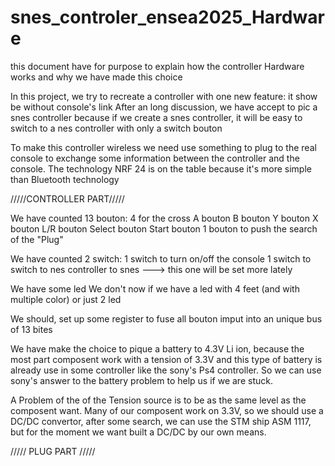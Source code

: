 # snes_controler_ensea2025_Hardware
this document have for purpose to explain how the controller Hardware works and why we have made this choice

In this project, we try to recreate a controller with one new feature: it show be without console's link
After an long discussion, we have accept to pic a snes controller because if we create a snes controller, it will be easy to switch to a nes controller with only a switch bouton

To make this controller wireless we need use something to plug to the real console to exchange some information between the controller and the console. The technology NRF 24 is on the table because it's more simple than Bluetooth technology

/////CONTROLLER PART/////

We have counted 13 bouton:
4 for the cross
A bouton
B bouton
Y bouton
X bouton
L/R bouton
Select bouton
Start bouton
1 bouton to push the search of the "Plug"

We have counted 2 switch:
1 switch to turn on/off the console
1 switch to switch to nes controller to snes ---> this one will be set more lately

We have some led
We don't now if we have a led with 4 feet (and with multiple color) or just 2 led

We should, set up some register to fuse all bouton imput into an unique bus of 13 bites

We have make the choice to pique a battery to 4.3V Li ion, because the most part composent work with a tension of 3.3V  and this type of battery is already use in some controller like the sony's Ps4 controller. So we can use sony's answer to the battery problem to help us if we are stuck.

A Problem of the of the Tension source is to be as the same level as the composent want. Many of our composent work on 3.3V, so we should use a DC/DC convertor, after some search, we can use the STM ship ASM 1117, but for the moment we want built a DC/DC by our own means. 

///// PLUG PART /////
